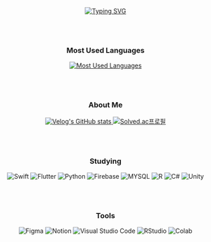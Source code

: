 

<div align="center">
    <a href="https://git.io/typing-svg">
        <img src="https://readme-typing-svg.demolab.com?font=Fira+Code&size=25&pause=1500&color=F7D71C&center=true&vCenter=true&random=false&width=435&lines=Welcome+to+Palrang's+Github!" alt="Typing SVG" />
    </a>
</div>

<br><br>

<div align="center">
    <h3> Most Used Languages </h3>
    <a href="https://github.com/palrang22">
        <img src="https://github-readme-stats.vercel.app/api/top-langs/?username=palrang22&layout=compact&show_icons=true&show_owner=true&hide_title=false&theme=nord&hide=" alt="Most Used Languages" />
    </a>
</div>

<br><br>

<div align="center">
    <h3> About Me </h3>
    <a href="https://velog.io/@palrang22">
        <img src="https://velog-readme-stats.vercel.app/api/badge?name=palrang22" alt="Velog's GitHub stats" />
    </a>
    <a href="https://solved.ac/merrymerrys2">
        <img src="http://mazassumnida.wtf/api/mini/generate_badge?boj=merrymerrys2" alt="Solved.ac프로필" />
    </a>
</div>

<br><br>

<div align="center">
    <h3> Studying </h3>
    <img src="https://img.shields.io/badge/Swift-FA7343?style=for-the-badge&logo=swift&logoColor=white" alt="Swift" />
    <img src="https://img.shields.io/badge/Flutter-02569B?style=for-the-badge&logo=flutter&logoColor=white" alt="Flutter" />
    <img src="https://img.shields.io/badge/Python-14354C?style=for-the-badge&logo=python&logoColor=white" alt="Python" />
    <img src="https://img.shields.io/badge/Firebase-039BE5?style=for-the-badge&logo=Firebase&logoColor=white" alt="Firebase" />
    <img src="https://img.shields.io/badge/MySQL-005C84?style=for-the-badge&logo=mysql&logoColor=white" alt="MYSQL" />
    <img src="https://img.shields.io/badge/R-276DC3?style=for-the-badge&logo=r&logoColor=white" alt="R" />
    <img src="https://img.shields.io/badge/C%23-239120?style=for-the-badge&logo=c-sharp&logoColor=white" alt="C#" />
    <img src="https://img.shields.io/badge/Unity-100000?style=for-the-badge&logo=unity&logoColor=white" alt="Unity" />
</div>

<br><br>

<div align="center">
    <h3> Tools </h3>
    <img src="https://img.shields.io/badge/Figma-F24E1E?style=for-the-badge&logo=figma&logoColor=white" alt="Figma" />
    <img src="https://img.shields.io/badge/Notion-000000?style=for-the-badge&logo=notion&logoColor=white" alt="Notion" />
    <img src="https://img.shields.io/badge/Visual_Studio_Code-0078D4?style=for-the-badge&logo=visual%20studio%20code&logoColor=white" alt="Visual Studio Code" />
    <img src="https://img.shields.io/badge/RStudio-75AADB?style=for-the-badge&logo=RStudio&logoColor=white" alt="RStudio" />
    <img src="https://img.shields.io/badge/Colab-F9AB00?style=for-the-badge&logo=googlecolab&color=525252" alt="Colab" />
</div>





<!--
**palrang22/palrang22** is a ✨ _special_ ✨ repository because its `README.md` (this file) appears on your GitHub profile.

Here are some ideas to get you started:

- 🔭 I’m currently working on ...
- 🌱 I’m currently learning ...
- 👯 I’m looking to collaborate on ...
- 🤔 I’m looking for help with ...
- 💬 Ask me about ...
- 📫 How to reach me: ...
- 😄 Pronouns: ...
- ⚡ Fun fact: ...
-->
